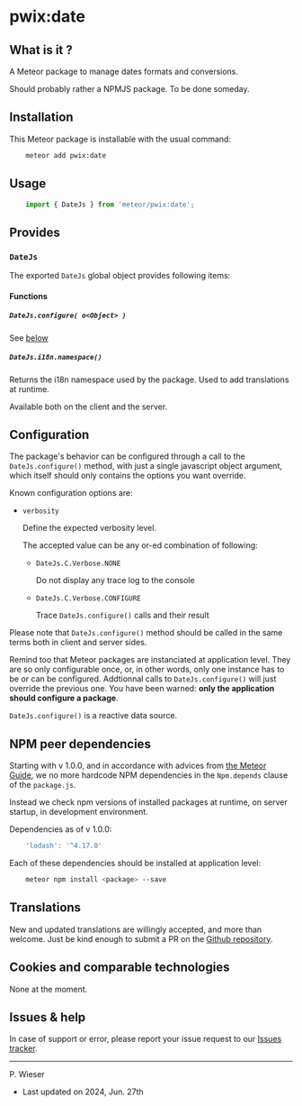 # pwix:date

## What is it ?

A Meteor package to manage dates formats and conversions.

Should probably rather a NPMJS package. To be done someday.

## Installation

This Meteor package is installable with the usual command:

```sh
    meteor add pwix:date
```

## Usage

```js
    import { DateJs } from 'meteor/pwix:date';
```

## Provides

### `DateJs`

The exported `DateJs` global object provides following items:

#### Functions

##### `DateJs.configure( o<Object> )`

See [below](#configuration)

##### `DateJs.i18n.namespace()`

Returns the i18n namespace used by the package. Used to add translations at runtime.

Available both on the client and the server.

## Configuration

The package's behavior can be configured through a call to the `DateJs.configure()` method, with just a single javascript object argument, which itself should only contains the options you want override.

Known configuration options are:

- `verbosity`

    Define the expected verbosity level.

    The accepted value can be any or-ed combination of following:

    - `DateJs.C.Verbose.NONE`

        Do not display any trace log to the console

    - `DateJs.C.Verbose.CONFIGURE`

        Trace `DateJs.configure()` calls and their result

Please note that `DateJs.configure()` method should be called in the same terms both in client and server sides.

Remind too that Meteor packages are instanciated at application level. They are so only configurable once, or, in other words, only one instance has to be or can be configured. Addtionnal calls to `DateJs.configure()` will just override the previous one. You have been warned: **only the application should configure a package**.

`DateJs.configure()` is a reactive data source.

## NPM peer dependencies

Starting with v 1.0.0, and in accordance with advices from [the Meteor Guide](https://guide.meteor.com/writing-atmosphere-packages.html#peer-npm-dependencies), we no more hardcode NPM dependencies in the `Npm.depends` clause of the `package.js`.

Instead we check npm versions of installed packages at runtime, on server startup, in development environment.

Dependencies as of v 1.0.0:

```js
    'lodash': '^4.17.0'
```

Each of these dependencies should be installed at application level:

```sh
    meteor npm install <package> --save
```

## Translations

New and updated translations are willingly accepted, and more than welcome. Just be kind enough to submit a PR on the [Github repository](https://github.com/trychlos/pwix-date/pulls).

## Cookies and comparable technologies

None at the moment.

## Issues & help

In case of support or error, please report your issue request to our [Issues tracker](https://github.com/trychlos/pwix-date/issues).

---
P. Wieser
- Last updated on 2024, Jun. 27th
